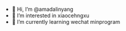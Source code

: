 - 👋 Hi, I’m @amadalinyang
- 👀 I’m interested in xiaocehngxu
- 🌱 I’m currently learning wechat minprogram
